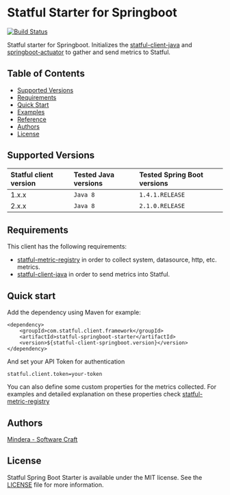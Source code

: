 Statful Starter for Springboot
==============

[![Build Status](https://travis-ci.org/statful/statful-client-springboot.svg?branch=master)](https://travis-ci.org/statful/statful-client-springboot)

Statful starter for Springboot. Initializes the [statful-client-java](https://github.com/statful/statful-client-java) 
 and [springboot-actuator](http://docs.spring.io/spring-boot/docs/current/reference/html/production-ready-metrics.html) to gather and send metrics to Statful.

## Table of Contents

* [Supported Versions](#supported-versions)
* [Requirements](#requirements)
* [Quick Start](#quick-start)
* [Examples](#examples)
* [Reference](#reference)
* [Authors](#authors)
* [License](#license)

## Supported Versions

| Statful client version | Tested Java versions  | Tested Spring Boot versions
|:---|:---|:---|
| 1.x.x | `Java 8` | `1.4.1.RELEASE` |
| 2.x.x | `Java 8` | `2.1.0.RELEASE` |

## Requirements

This client has the following requirements:

* [statful-metric-registry](https://github.com/statful/statful-micrometer-registry) in order to collect system, datasource, http, etc. metrics.
* [statful-client-java](https://github.com/statful/statful-client-java) in order to send metrics into Statful.

## Quick start

Add the dependency using Maven for example:

```
<dependency>
    <groupId>com.statful.client.framework</groupId>
    <artifactId>statful-springboot-starter</artifactId>
    <version>${statful-client-springboot.version}</version>
</dependency>
```

And set your API Token for authentication

```
statful.client.token=your-token
```

You can also define some custom properties for the metrics collected. For examples and detailed explanation on these properties check [statful-metric-registry](https://github.com/statful/statful-micrometer-registry)
 
## Authors

[Mindera - Software Craft](https://github.com/Mindera)

## License

Statful Spring Boot Starter is available under the MIT license. See the [LICENSE](https://raw.githubusercontent.com/statful/statful-client-springboot/master/LICENSE) file for more information.
